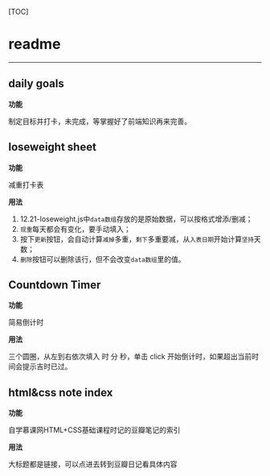 [TOC]

readme
=

---

## daily goals

**功能**  
  
制定目标并打卡，未完成，等掌握好了前端知识再来完善。

## loseweight sheet

**功能**  

减重打卡表 
  
**用法**
  
1. 12.21-loseweight.js中`data数组`存放的是原始数据，可以按格式增添/删减；
2. `现重`每天都会有变化，要手动填入；
3. 按下`更新`按钮，会自动计算`减掉`多重，`剩下`多重要减，从`入表日期`开始计算`坚持`天数；
4. `删除`按钮可以删除该行，但不会改变`data数组`里的值。

## Countdown Timer

**功能**  

简易倒计时

**用法**  

三个圆圈，从左到右依次填入 时 分 秒，单击  click 开始倒计时，如果超出当前时间会提示吉时已过。

## html&css note index

**功能**  

自学慕课网HTML+CSS基础课程时记的豆瓣笔记的索引  

**用法**

大标题都是链接，可以点进去转到豆瓣日记看具体内容  








